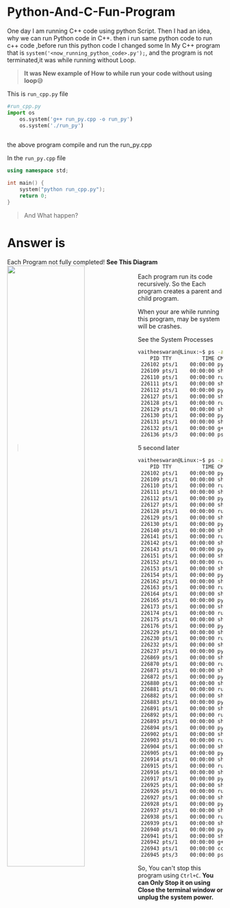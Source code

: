 # Python-And-C-Fun-Program

One day I am running C++ code using python Script. Then I had an idea, why we can run Python code in C++. then i run same python code to run c++ code ,before run this python code I changed some In My C++ program that is `system('<now_running_python_code>.py');`, and the program is not terminated,it was while running without Loop. 

>**It was New example of How to while run your code without using loop**😅


 This is `run_cpp.py` file
```python
#run_cpp.py
import os
    os.system('g++ run_py.cpp -o run_py')
    os.system('./run_py')
   
```
the above program compile and run the run_py.cpp

In the `run_py.cpp` file
```cpp
using namespace std;

int main() {
    system("python run_cpp.py");
    return 0;
}

```

>And What happen?

# Answer is 

Each Program not fully completed!
**See This Diagram**<br>
<img src="https://i.stack.imgur.com/bnFDM.jpg" width="60%" align="left"><br>
Each program run its code recursively. So the Each program creates a parent and child program.

When your are while running this program, may be system will be crashes.

See the System Processes 
```bash
vaitheeswaran@Linux:~$ ps -a
    PID TTY          TIME CMD
 226102 pts/1    00:00:00 python
 226109 pts/1    00:00:00 sh
 226110 pts/1    00:00:00 run_py
 226111 pts/1    00:00:00 sh
 226112 pts/1    00:00:00 python
 226127 pts/1    00:00:00 sh
 226128 pts/1    00:00:00 run_py
 226129 pts/1    00:00:00 sh
 226130 pts/1    00:00:00 python
 226131 pts/1    00:00:00 sh
 226132 pts/1    00:00:00 g++
 226136 pts/3    00:00:00 ps

```
>**5 second later**

```bash
vaitheeswaran@Linux:~$ ps -a
    PID TTY          TIME CMD
 226102 pts/1    00:00:00 python
 226109 pts/1    00:00:00 sh
 226110 pts/1    00:00:00 run_py
 226111 pts/1    00:00:00 sh
 226112 pts/1    00:00:00 python
 226127 pts/1    00:00:00 sh
 226128 pts/1    00:00:00 run_py
 226129 pts/1    00:00:00 sh
 226130 pts/1    00:00:00 python
 226140 pts/1    00:00:00 sh
 226141 pts/1    00:00:00 run_py
 226142 pts/1    00:00:00 sh
 226143 pts/1    00:00:00 python
 226151 pts/1    00:00:00 sh
 226152 pts/1    00:00:00 run_py
 226153 pts/1    00:00:00 sh
 226154 pts/1    00:00:00 python
 226162 pts/1    00:00:00 sh
 226163 pts/1    00:00:00 run_py
 226164 pts/1    00:00:00 sh
 226165 pts/1    00:00:00 python
 226173 pts/1    00:00:00 sh
 226174 pts/1    00:00:00 run_py
 226175 pts/1    00:00:00 sh
 226176 pts/1    00:00:00 python
 226229 pts/1    00:00:00 sh
 226230 pts/1    00:00:00 run_py
 226232 pts/1    00:00:00 sh
 226237 pts/1    00:00:00 python
 226869 pts/1    00:00:00 sh
 226870 pts/1    00:00:00 run_py
 226871 pts/1    00:00:00 sh
 226872 pts/1    00:00:00 python
 226880 pts/1    00:00:00 sh
 226881 pts/1    00:00:00 run_py
 226882 pts/1    00:00:00 sh
 226883 pts/1    00:00:00 python
 226891 pts/1    00:00:00 sh
 226892 pts/1    00:00:00 run_py
 226893 pts/1    00:00:00 sh
 226894 pts/1    00:00:00 python
 226902 pts/1    00:00:00 sh
 226903 pts/1    00:00:00 run_py
 226904 pts/1    00:00:00 sh
 226905 pts/1    00:00:00 python
 226914 pts/1    00:00:00 sh
 226915 pts/1    00:00:00 run_py
 226916 pts/1    00:00:00 sh
 226917 pts/1    00:00:00 python
 226925 pts/1    00:00:00 sh
 226926 pts/1    00:00:00 run_py
 226927 pts/1    00:00:00 sh
 226928 pts/1    00:00:00 python
 226937 pts/1    00:00:00 sh
 226938 pts/1    00:00:00 run_py
 226939 pts/1    00:00:00 sh
 226940 pts/1    00:00:00 python
 226941 pts/1    00:00:00 sh
 226942 pts/1    00:00:00 g++
 226943 pts/1    00:00:00 cc1plus
 226945 pts/3    00:00:00 ps

```

So, You can't stop this program using `Ctrl+C`. 
**You can Only Stop it on using Close the terminal window or unplug the system power.**
